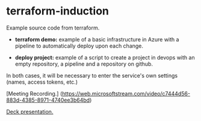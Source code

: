 # terraform-induction

Example source code from terraform.

* **terraform demo:** example of a basic infrastructure in Azure with a pipeline to automatically deploy upon each change.

* **deploy project:** example of a script to create a project in devops with an empty repository, a pipeline and a repository on github.

In both cases, it will be necessary to enter the service's own settings (names, access tokens, etc.)

[Meeting Recording.] (https://web.microsoftstream.com/video/c7444d56-883d-4385-8971-4740ee3b64bd)

[Deck presentation.](https://southworks365.sharepoint.com/:p:/s/kobe/EbIEheQR7ixPk7KcXRb8sLoBiyEwLsP1SZDQ6bGDjEBjzQ?e=zbl71N)
